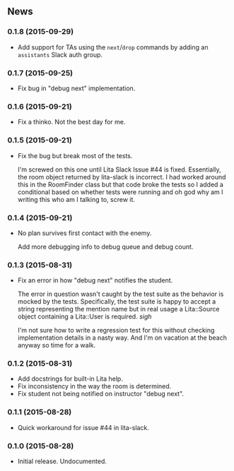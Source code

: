 ## News

### 0.1.8 (2015-09-29)

* Add support for TAs using the `next`/`drop` commands
  by adding an `assistants` Slack auth group.

### 0.1.7 (2015-09-25)

* Fix bug in "debug next" implementation.

### 0.1.6 (2015-09-21)

* Fix a thinko. Not the best day for me.

### 0.1.5 (2015-09-21)

* Fix the bug but break most of the tests.

  I'm screwed on this one until Lita Slack Issue #44 is fixed.
  Essentially, the room object returned by lita-slack is incorrect.
  I had worked around this in the RoomFinder class but that code broke
  the tests so I added a conditional based on whether tests were running
  and oh god why am I writing this who am I talking to, screw it.

### 0.1.4 (2015-09-21)

* No plan survives first contact with the enemy.

  Add more debugging info to debug queue and debug count.

### 0.1.3 (2015-08-31)

* Fix an error in how "debug next" notifies the student.

  The error in question wasn't caught by the test suite
  as the behavior is mocked by the tests. Specifically,
  the test suite is happy to accept a string representing
  the mention name but in real usage a Lita::Source object
  containing a Lita::User is required. *sigh*

  I'm not sure how to write a regression test for this
  without checking implementation details in a nasty way.
  And I'm on vacation at the beach anyway so time for a walk.

### 0.1.2 (2015-08-31)

* Add docstrings for built-in Lita help.
* Fix inconsistency in the way the room is determined.
* Fix student not being notified on instructor "debug next".

### 0.1.1 (2015-08-28)

* Quick workaround for issue #44 in lita-slack.

### 0.1.0 (2015-08-28)

* Initial release. Undocumented.

